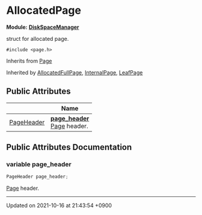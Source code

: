 

# AllocatedPage

**Module:** **[DiskSpaceManager](/Modules/DiskSpaceManager)**



struct for allocated page. 


`#include <page.h>`

Inherits from [Page](/Classes/Page)

Inherited by [AllocatedFullPage](/Classes/AllocatedFullPage), [InternalPage](/Classes/InternalPage), [LeafPage](/Classes/LeafPage)

## Public Attributes

|                | Name           |
| -------------- | -------------- |
| <a href="/Classes/PageHeader">PageHeader</a> | **[page_header](/Classes/AllocatedPage#variable-page_header)** <br><a href="/Classes/Page">Page</a> header.  |

## Public Attributes Documentation

### variable page_header

```cpp
PageHeader page_header;
```

<a href="/Classes/Page">Page</a> header. 

-------------------------------

Updated on 2021-10-16 at 21:43:54 +0900